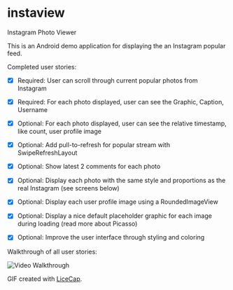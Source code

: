 # instaview
Instagram Photo Viewer

This is an Android demo application for displaying the an Instagram popular feed.

Completed user stories:

 * [x] Required: User can scroll through current popular photos from Instagram
 * [x] Required: For each photo displayed, user can see the Graphic, Caption, Username
 * [x] Optional: For each photo displayed, user can see the relative timestamp, like count, user profile image
 * [x] Optional: Add pull-to-refresh for popular stream with SwipeRefreshLayout
 * [x] Optional: Show latest 2 comments for each photo
 * [x] Optional: Display each photo with the same style and proportions as the real Instagram (see screens below)
 * [x] Optional: Display each user profile image using a RoundedImageView
 * [x] Optional: Display a nice default placeholder graphic for each image during loading (read more about Picasso)
 * [x] Optional: Improve the user interface through styling and coloring


Walkthrough of all user stories:

![Video Walkthrough](walkthrough.gif)

GIF created with [LiceCap](http://www.cockos.com/licecap/).
